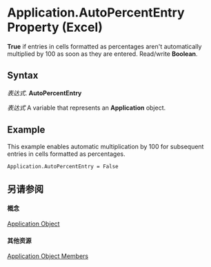 
# Application.AutoPercentEntry Property (Excel)

 **True** if entries in cells formatted as percentages aren't automatically multiplied by 100 as soon as they are entered. Read/write **Boolean**.


## Syntax

 _表达式_. **AutoPercentEntry**

 _表达式_ A variable that represents an **Application** object.


## Example

This example enables automatic multiplication by 100 for subsequent entries in cells formatted as percentages.


```
Application.AutoPercentEntry = False
```


## 另请参阅


#### 概念


[Application Object](19b73597-5cf9-4f56-8227-b5211f657f6f.md)
#### 其他资源


[Application Object Members](http://msdn.microsoft.com/library/4cb9ca42-8d07-cc9c-2d80-4eb9a5921e1e%28Office.15%29.aspx)